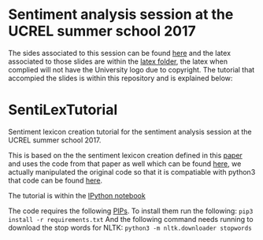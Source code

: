 # Sentiment analysis session at the UCREL summer school 2017

The sides associated to this session can be found [here](slides/ucrel-sentiment-analysis.pdf) and the latex associated to those slides are within the [latex folder](slides/latex), the latex when complied will not have the University logo due to copyright. The tutorial that accompied the slides is within this repository and is explained below:

# SentiLexTutorial
Sentiment lexicon creation tutorial for the sentiment analysis session at the UCREL summer school 2017.

This is based on the the sentiment lexicon creation defined in this [paper](http://aclweb.org/anthology/D16-1057) and uses the code from that paper as well which can be found [here](https://github.com/williamleif/socialsent), we actually manipulated the original code so that it is compatiable with python3 that code can be found [here](https://github.com/apmoore1/socialsent).

The tutorial is within the [IPython notebook](Tutorial.ipynb)

The code requires the following [PIPs](requirements.txt). To install them run the following:
`pip3 install -r requirements.txt`
And the following command needs running to download the stop words for NLTK:
`python3 -m nltk.downloader stopwords`
